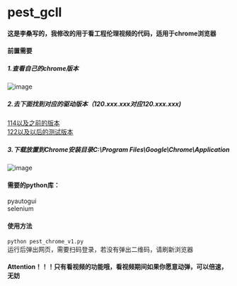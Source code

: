 # pest_gcll


#### 这是李桑写的，我修改的用于看工程伦理视频的代码，适用于chrome浏览器

#### 前置需要
##### 1.查看自己的chrome版本
![image](https://github.com/17110506136/pest_gcll/assets/43081987/6973f5b6-6cdc-4dcc-9412-15df0a66647a)     
##### 2.去下面找到对应的驱动版本（120.xxx.xxx对应120.xxx.xxx)    
[114以及之前的版本](https://registry.npmmirror.com/binary.html?path=chromedriver)     
[122以及以后的测试版本](https://googlechromelabs.github.io/chrome-for-testing/)    
##### 3.下载放置到Chrome安装目录C:\Program Files\Google\Chrome\Application    
![image](https://github.com/17110506136/pest_gcll/assets/43081987/8a848b6a-db17-4af6-85ad-226d68f63b1f)

#### 需要的python库：
pyautogui   
selenium

#### 使用方法
``python pest_chrome_v1.py``   
运行后弹出网页，需要扫码登录，若没有弹出二维码，请刷新浏览器

#### Attention！！！只有看视频的功能哦，看视频期间如果你愿意动弹，可以倍速，无妨
